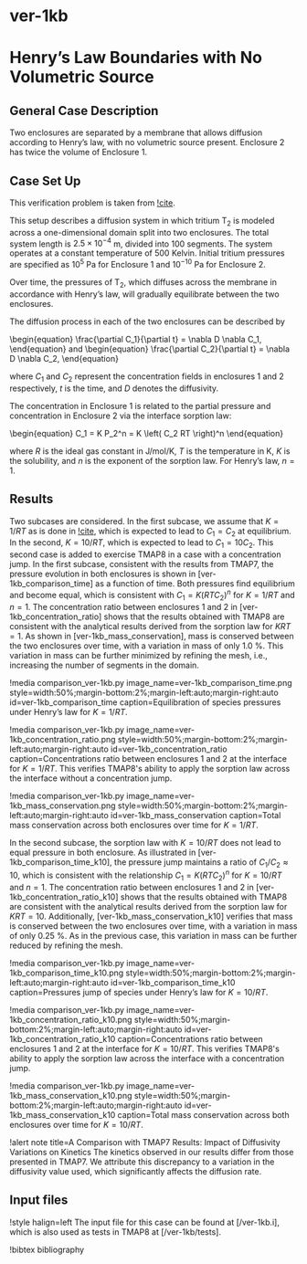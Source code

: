 # ver-1kb

# Henry’s Law Boundaries with No Volumetric Source

## General Case Description

Two enclosures are separated by a membrane that allows diffusion according to Henry’s law, with no volumetric source present. Enclosure 2 has twice the volume of Enclosure 1.

## Case Set Up

This verification problem is taken from [!cite](ambrosek2008verification).

This setup describes a diffusion system in which tritium T$_2$ is modeled across a one-dimensional domain split into two enclosures. The total system length is $2.5 \times 10^{-4}$ m, divided into 100 segments. The system operates at a constant temperature of 500 Kelvin. Initial tritium pressures are specified as $10^{5}$ Pa for Enclosure 1 and $10^{-10}$ Pa for Enclosure 2.

Over time, the pressures of T$_2$, which diffuses across the membrane in accordance with Henry’s law, will gradually equilibrate between the two enclosures.

The diffusion process in each of the two enclosures can be described by

\begin{equation}
\frac{\partial C_1}{\partial t} = \nabla D \nabla C_1,
\end{equation}
and
\begin{equation}
\frac{\partial C_2}{\partial t} = \nabla D \nabla C_2,
\end{equation}

where $C_1$ and $C_2$ represent the concentration fields in enclosures 1 and 2 respectively, $t$ is the time, and $D$ denotes the diffusivity.

The concentration in Enclosure 1 is related to the partial pressure and concentration in Enclosure 2 via the interface sorption law:

\begin{equation}
C_1 = K P_2^n = K \left( C_2 RT \right)^n
\end{equation}

where $R$ is the ideal gas constant in J/mol/K, $T$ is the temperature in K, $K$ is the solubility, and $n$ is the exponent of the sorption law. For Henry’s law, $n=1$.

## Results

Two subcases are considered. In the first subcase, we assume that $K=1/RT$ as is done in [!cite](ambrosek2008verification), which is expected to lead to $C_1 = C_2$ at equilibrium. In the second, $K=10/RT$, which is expected to lead to $C_1 = 10 C_2$. This second case is added to exercise TMAP8 in a case with a concentration jump.
In the first subcase, consistent with the results from TMAP7, the pressure evolution in both enclosures is shown in [ver-1kb_comparison_time] as a function of time. Both pressures find equilibrium and become equal, which is consistent with $C_1 = K (RT C_2)^n$ for $K=1/RT$ and $n=1$. The concentration ratio between enclosures 1 and 2 in [ver-1kb_concentration_ratio] shows that the results obtained with TMAP8 are consistent with the analytical results derived from the sorption law for $K R T=1$. As shown in [ver-1kb_mass_conservation], mass is conserved between the two enclosures over time, with a variation in mass of only $1.0$ %. This variation in mass can be further minimized by refining the mesh, i.e., increasing the number of segments in the domain.

!media comparison_ver-1kb.py
       image_name=ver-1kb_comparison_time.png
       style=width:50%;margin-bottom:2%;margin-left:auto;margin-right:auto
       id=ver-1kb_comparison_time
       caption=Equilibration of species pressures under Henry’s law for $K = 1/RT$.

!media comparison_ver-1kb.py
       image_name=ver-1kb_concentration_ratio.png
       style=width:50%;margin-bottom:2%;margin-left:auto;margin-right:auto
       id=ver-1kb_concentration_ratio
       caption=Concentrations ratio between enclosures 1 and 2 at the interface for $K = 1/RT$. This verifies TMAP8's ability to apply the sorption law across the interface without a concentration jump.

!media comparison_ver-1kb.py
       image_name=ver-1kb_mass_conservation.png
       style=width:50%;margin-bottom:2%;margin-left:auto;margin-right:auto
       id=ver-1kb_mass_conservation
       caption=Total mass conservation across both enclosures over time for $K = 1/RT$.

In the second subcase, the sorption law with $K=10/RT$ does not lead to equal pressure in both enclosure. As illustrated in [ver-1kb_comparison_time_k10], the pressure jump maintains a ratio of $C_1/C_2 \approx 10$, which is consistent with the relationship $C_1 = K (RT C_2)^n$ for $K=10/RT$ and $n=1$. The concentration ratio between enclosures 1 and 2 in [ver-1kb_concentration_ratio_k10] shows that the results obtained with TMAP8 are consistent with the analytical results derived from the sorption law for $K RT=10$. Additionally, [ver-1kb_mass_conservation_k10] verifies that mass is conserved between the two enclosures over time, with a variation in mass of only $0.25$ %. As in the previous case, this variation in mass can be further reduced by refining the mesh.

!media comparison_ver-1kb.py
       image_name=ver-1kb_comparison_time_k10.png
       style=width:50%;margin-bottom:2%;margin-left:auto;margin-right:auto
       id=ver-1kb_comparison_time_k10
       caption=Pressures jump of species under Henry’s law for $K = 10/RT$.

!media comparison_ver-1kb.py
       image_name=ver-1kb_concentration_ratio_k10.png
       style=width:50%;margin-bottom:2%;margin-left:auto;margin-right:auto
       id=ver-1kb_concentration_ratio_k10
       caption=Concentrations ratio between enclosures 1 and 2 at the interface for $K = 10/RT$. This verifies TMAP8's ability to apply the sorption law across the interface with a concentration jump.

!media comparison_ver-1kb.py
       image_name=ver-1kb_mass_conservation_k10.png
       style=width:50%;margin-bottom:2%;margin-left:auto;margin-right:auto
       id=ver-1kb_mass_conservation_k10
       caption=Total mass conservation across both enclosures over time for $K = 10/RT$.

!alert note title=A Comparison with TMAP7 Results: Impact of Diffusivity Variations on Kinetics
The kinetics observed in our results differ from those presented in TMAP7. We attribute this discrepancy to a variation in the diffusivity value used, which significantly affects the diffusion rate.

## Input files

!style halign=left
The input file for this case can be found at [/ver-1kb.i], which is also used as tests in TMAP8 at [/ver-1kb/tests].

!bibtex bibliography
